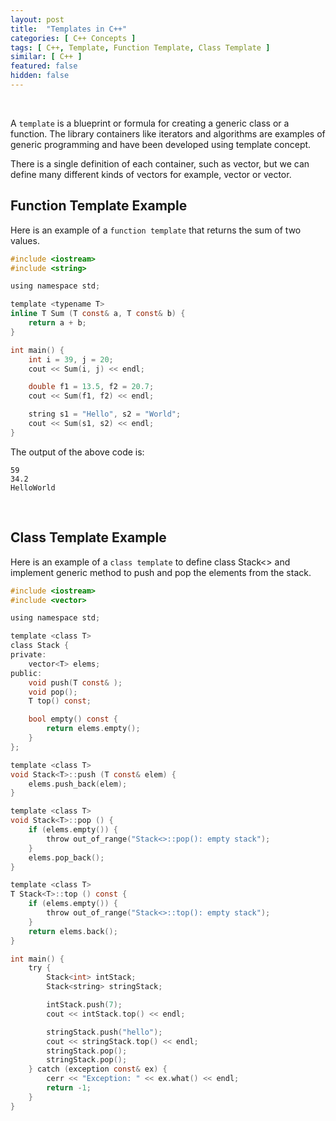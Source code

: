 ```yaml
---
layout: post
title:  "Templates in C++"
categories: [ C++ Concepts ]
tags: [ C++, Template, Function Template, Class Template ]
similar: [ C++ ]
featured: false
hidden: false
---
```


<br />

A `template` is a blueprint or formula for creating a generic class or a function. The library containers like iterators and algorithms are examples of generic programming and have been developed using template concept.

There is a single definition of each container, such as vector, but we can define many different kinds of vectors for example, vector<int> or vector<string>.



## Function Template Example

Here is an example of a `function template` that returns the sum of two values.

```c
#include <iostream>
#include <string>

using namespace std;

template <typename T>
inline T Sum (T const& a, T const& b) { 
    return a + b; 
}

int main() {
    int i = 39, j = 20;
    cout << Sum(i, j) << endl;

    double f1 = 13.5, f2 = 20.7;
    cout << Sum(f1, f2) << endl;

    string s1 = "Hello", s2 = "World";
    cout << Sum(s1, s2) << endl;
}
```

The output of the above code is:
```
59
34.2
HelloWorld
```



<br />

## Class Template Example

Here is an example of a `class template` to define class Stack<> and implement generic method to push and pop the elements from the stack.

```c
#include <iostream>
#include <vector>

using namespace std;

template <class T>
class Stack {
private:
    vector<T> elems;
public:
    void push(T const& );
    void pop();
    T top() const;

    bool empty() const {
        return elems.empty();
    }
};

template <class T>
void Stack<T>::push (T const& elem) {
    elems.push_back(elem);
}

template <class T>
void Stack<T>::pop () {
    if (elems.empty()) {
        throw out_of_range("Stack<>::pop(): empty stack");
    }
    elems.pop_back();
}

template <class T>
T Stack<T>::top () const {
    if (elems.empty()) {
        throw out_of_range("Stack<>::top(): empty stack");
    }
    return elems.back();
}

int main() {
    try {
    	Stack<int> intStack;
    	Stack<string> stringStack;

    	intStack.push(7);
    	cout << intStack.top() << endl;

    	stringStack.push("hello");
    	cout << stringStack.top() << endl;
    	stringStack.pop();
    	stringStack.pop();
    } catch (exception const& ex) {
    	cerr << "Exception: " << ex.what() << endl;
    	return -1;
    }
}

```










